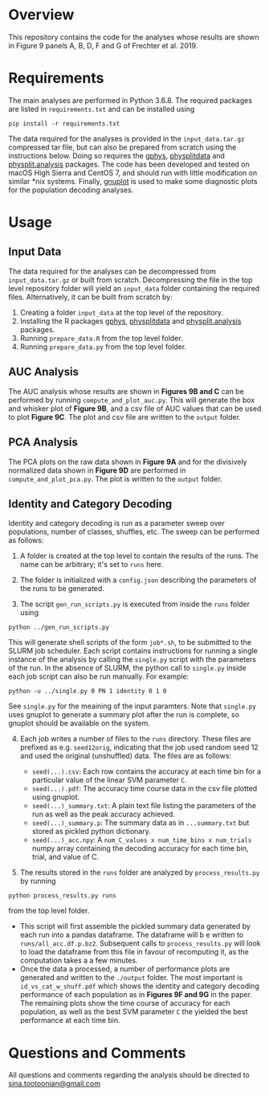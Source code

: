 # Overview
This repository contains the code for the analyses whose results are shown in Figure 9 panels A, B, D, F and G of Frechter et al. 2019.

# Requirements
The main analyses are performed in Python 3.6.8. The required packages are listed in `requirements.txt` and can be installed using 
```
pip install -r requirements.txt
``` 
The data required for the analyses is provided in the `input_data.tar.gz` compressed tar file, but can also be prepared from scratch using the instructions below. Doing so requires the [gphys](https://github.com/jefferis/gphys), [physplitdata](https://github.com/jefferislab/physplitdata) and [physplit.analysis](https://github.com/sfrechter/physplit.analysis) packages. The code has been developed and tested on macOS High Sierra and CentOS 7, and should run with little modification on similar *nix systems. Finally, [gnuplot](http://www.gnuplot.info/) is used to make some diagnostic plots for the population decoding analyses.

# Usage
## Input Data
The data required for the analyses can be decompressed from `input_data.tar.gz` or built from scratch. Decompressing the file in the top level repository folder will yield an `input_data` folder containing the required files. Alternatively, it can be built from scratch by:
1. Creating a folder `input_data` at the top level of the repository.
2. Installing the R packages [gphys](https://github.com/jefferis/gphys), [physplitdata](https://github.com/jefferislab/physplitdata) and [physplit.analysis](https://github.com/sfrechter/physplit.analysis) packages.
3. Running `prepare_data.R` from the top level folder.
4. Running `prepare_data.py` from the top level folder.
## AUC Analysis
The AUC analysis whose results are shown in **Figures 9B and C** can be performed by running `compute_and_plot_auc.py`. This will generate the box and whisker plot of **Figure 9B**, and a csv file of AUC values that can be used to plot **Figure 9C**. The plot and csv file are written to the `output` folder.
## PCA Analysis
The PCA plots on the raw data shown in **Figure 9A** and for the divisively normalized data shown in **Figure 9D** are performed in `compute_and_plot_pca.py`. The plot is written to the `output` folder.
## Identity and Category Decoding
Identity and category decoding is run as a parameter sweep over populations, number of classes, shuffles, etc. The sweep can be performed as follows:

1) A folder is created at the top level to contain the results of the runs. The name can be arbitrary; it's set to `runs` here.  

2) The folder is initialized with a `config.json` describing the parameters of the runs to be generated. 

3) The script `gen_run_scripts.py` is executed from inside the `runs` folder using 
```
python ../gen_run_scripts.py
```

This will generate shell scripts of the form `job*.sh`, to be submitted to the SLURM job scheduler. Each script contains instructions for running a single instance of the analysis by calling the `single.py` script with the parameters of the run. In the absence of SLURM, the python call to `single.py` inside each job script can also be run manually. For example:
```
python -u ../single.py 0 PN 1 identity 0 1 0
```
See `single.py` for the meaining of the input paramters. Note that `single.py` uses gnuplot to generate a summary plot after the run is complete, so gnuplot should be available on the system.

4) Each job writes a number of files to the `runs` directory. These files are prefixed as e.g. `seed12orig`, indicating that the job used random seed 12 and used the original (unshuffled) data. The files are as follows:
   - `seed(...).csv`: Each row contains the accuracy at each time bin for a particular value of the linear SVM parameter `C`. 
   - `seed(...).pdf`: The accuracy time course data in the csv file plotted using gnuplot.
   - `seed(...)_summary.txt`: A plain text file listing the parameters of the run as well as the peak accuracy achieved.   
   - `seed(...)_summary.p`: The summary data as in `...summary.txt` but stored as pickled python dictionary.
   - `seed(...)_acc.npy`: A `num_C_values x num_time_bins x num_trials` numpy array containing the decoding accuracy for each time bin, trial, and value of C.   

5) The results stored in the `runs` folder are analyzed by `process_results.py` by running 
```
python process_results.py runs
``` 

from the top level folder. 
   - This script will first assemble the pickled summary data generated by each run into a pandas dataframe. The dataframe will b e written to `runs/all_acc.df.p.bz2`. Subsequent calls to `process_results.py` will look to load the dataframe from this file in favour of recomputing it, as the computation takes a a few minutes.
   - Once the data a processed, a number of performance plots are generated and written to the `./output` folder. The most important is `id_vs_cat_w_shuff.pdf` which shows the identity and category decoding performance of each population as in **Figures 9F and 9G** in the paper. The remaining plots show the time course of accuracy for each population, as well as the best SVM parameter `C` the yielded the best performance at each time bin.
# Questions and Comments
All questions and comments regarding the analysis should be directed to sina.tootoonian@gmail.com









